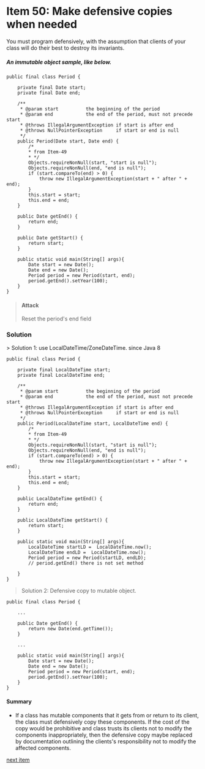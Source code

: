 # Item 50: Make defensive copies when needed
You must program defensively, with the assumption that clients of your class will do their best to destroy its invariants.

##### An immutable object sample, like below.
```$xslt
public final class Period {

    private final Date start;
    private final Date end;

    /**
     * @param start          the beginning of the period
     * @param end            the end of the period, must not precede start
     * @throws IllegalArgumentException if start is after end
     * @throws NullPointerException     if start or end is null
     */
    public Period(Date start, Date end) {
        /*
        * from Item-49
        * */
        Objects.requireNonNull(start, "start is null");
        Objects.requireNonNull(end, "end is null");
        if (start.compareTo(end) > 0) {
            throw new IllegalArgumentException(start + " after " + end);
        }
        this.start = start;
        this.end = end;
    }

    public Date getEnd() {
        return end;
    }

    public Date getStart() {
        return start;
    }

    public static void main(String[] args){
        Date start = new Date();
        Date end = new Date();
        Period period = new Period(start, end);
        period.getEnd().setYear(100);
    }
}
```

> <h4>Attack</h4>
> Reset the period's end field

<h3>Solution </h3>
> Solution 1: use LocalDateTime/ZoneDateTime. since Java 8

```$xslt
public final class Period {

    private final LocalDateTime start;
    private final LocalDateTime end;

    /**
     * @param start          the beginning of the period
     * @param end            the end of the period, must not precede start
     * @throws IllegalArgumentException if start is after end
     * @throws NullPointerException     if start or end is null
     */
    public Period(LocalDateTime start, LocalDateTime end) {
        /*
        * from Item-49
        * */
        Objects.requireNonNull(start, "start is null");
        Objects.requireNonNull(end, "end is null");
        if (start.compareTo(end) > 0) {
            throw new IllegalArgumentException(start + " after " + end);
        }
        this.start = start;
        this.end = end;
    }

    public LocalDateTime getEnd() {
        return end;
    }

    public LocalDateTime getStart() {
        return start;
    }

    public static void main(String[] args){
        LocalDateTime startLD =  LocalDateTime.now();
        LocalDateTime endLD =  LocalDateTime.now();
        Period period = new Period(startLD, endLD);
        // period.getEnd() there is not set method

    }
}
```

> Solution 2: Defensive copy to mutable object.

```$xslt
public final class Period {

    ...

    public Date getEnd() {
        return new Date(end.getTime());
    }
    
    ...
    
    public static void main(String[] args){
        Date start = new Date();
        Date end = new Date();
        Period period = new Period(start, end);
        period.getEnd().setYear(100);
    }
}
```


<h4>Summary</h4>

* If a class has mutable components that it gets from or return to its client, the class must defensively copy 
these components. If the cost of the copy would be prohibitive and class trusts its clients not to modify 
the components inappropriately, then the defensive copy maybe replaced by documentation outlining the clients's 
responsibility not to modify the affected components.

<a href="./item_51_design_method_signatures_carefully.md">next item</a>